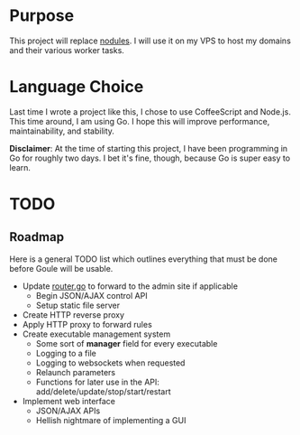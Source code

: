 # Purpose

This project will replace [nodules](https://github.com/unixpickle/nodules). I will use it on my VPS to host my domains and their various worker tasks.

# Language Choice

Last time I wrote a project like this, I chose to use CoffeeScript and Node.js. This time around, I am using Go. I hope this will improve performance, maintainability, and stability.

**Disclaimer**: At the time of starting this project, I have been programming in Go for roughly two days. I bet it's fine, though, because Go is super easy to learn.

# TODO

## Roadmap

Here is a general TODO list which outlines everything that must be done before Goule will be usable.

 * Update [router.go](src/router.go) to forward to the admin site if applicable
   * Begin JSON/AJAX control API
   * Setup static file server
 * Create HTTP reverse proxy
 * Apply HTTP proxy to forward rules
 * Create executable management system
   * Some sort of **manager** field for every executable
   * Logging to a file
   * Logging to websockets when requested
   * Relaunch parameters
   * Functions for later use in the API: add/delete/update/stop/start/restart
 * Implement web interface
   * JSON/AJAX APIs
   * Hellish nightmare of implementing a GUI

